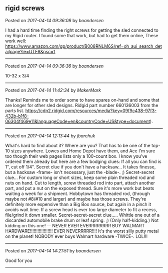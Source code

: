 ## rigid screws
Posted on *2017-04-14 09:36:08* by *boandersen*

I had a hard time finding the right screws for getting the sled connected to my Rigid router. I found some that work, but had to get them online, These work well: https://www.amazon.com/gp/product/B008RNLM6S/ref=oh_aui_search_detailpage?ie=UTF8&psc=1

---

Posted on *2017-04-14 09:36:36* by *boandersen*

10-32 x 3/4

---

Posted on *2017-04-14 11:42:34* by *MakerMark*

Thanks! Reminds me to order some to have spares on-hand and some that are longer for other sled designs.  Ridgid part number 660136003 from the parts list. https://cdn2.ridgid.com/resources/media?key=09f9c438-97f3-432b-b1f8-06304f469e11&languageCode=en&countryCode=US&type=document).

---

Posted on *2017-04-14 12:13:44* by *jbarchuk*

What's hard to find about it? Where are you?  That has to be one of the top-10 sizes anywhere. Lowes and Home Depot have them, and Ace I'm sure too though their web pages lists only a 100-count box.
I know you've ordered them already but here are a few bodging clues:
If all you can find is 1", cut off 1/4". 
Secret clue if you don't have a hacksaw... It takes finesse, but a hacksaw -frame- isn't necessary, just the -blade-. ;)
Secret-secret clue... For custom long or short sizes, keep some plain threaded rod and nuts on hand. Cut to length, screw threaded rod into part, attach another part, and put a nut on the exposed thread. Sure it's more work but beats waiting a week for a shipment. Hobbytown has threaded rod, (through maybe not #8/#10 and larger) and maybe has those screws. They're definitely more expensive than a Big Box source, but again in a pinch it avoids wait time.
If a screw head is ever too large diameter to fit a recess, file/grind it down smaller. 
Secret-secret-secret clue..... Whittle one out of a discarded automobile brake drum or leaf spring. ;) (Only  half-kidding.)
Not kidding on this one! -- NEVER EVER EVERRRRRRRR BUY WALMART HARDWARE!!!!!!!!!!!!!!!!!! EVER NEVERRRRR!!!! It's the worst silly putty metal on the planet! NOBODY ever buys Walmart hardware -TWICE-. LOL!!!

---

Posted on *2017-04-14 14:21:51* by *boandersen*

Good for you

---

